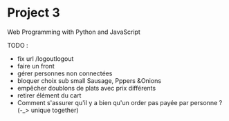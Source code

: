 # Project 3

Web Programming with Python and JavaScript

TODO :
- fix url /logoutlogout
- faire un front
- gérer personnes non connectées
- bloquer choix sub small Sausage, Pppers &Onions
- empêcher doublons de plats avec prix différents
- retirer élément du cart
- Comment s'assurer qu'il y a bien qu'un order pas payée par personne ? (-_> unique together)
